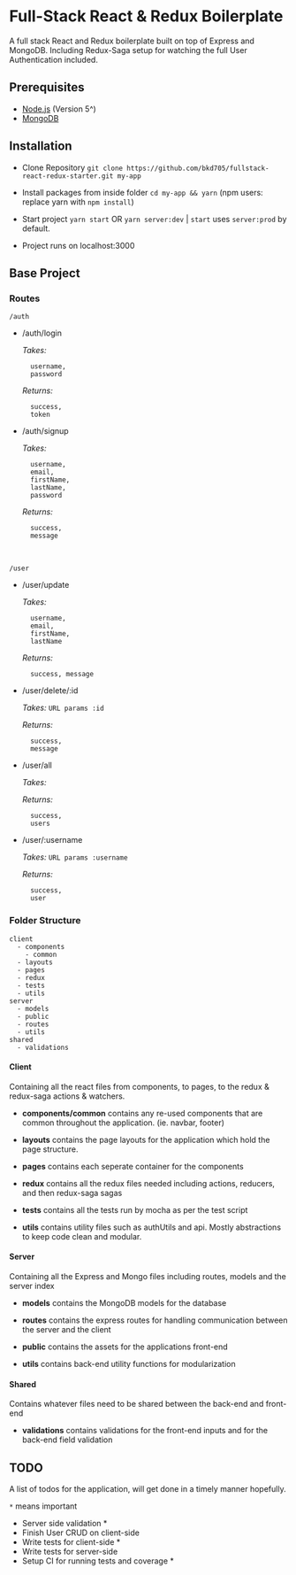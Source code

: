 # Full-Stack React & Redux Boilerplate

A full stack React and Redux boilerplate built on top of Express and MongoDB. Including Redux-Saga setup for watching the full User Authentication included.

## Prerequisites
- [Node.js](https://nodejs.org/en/) (Version 5^)
- [MongoDB](https://www.mongodb.com/)

## Installation
- Clone Repository
`git clone https://github.com/bkd705/fullstack-react-redux-starter.git my-app`

- Install packages from inside folder
`cd my-app && yarn`
(npm users: replace yarn with `npm install`)

- Start project
`yarn start` OR `yarn server:dev` | 
`start` uses `server:prod` by default.

- Project runs on localhost:3000

## Base Project

### Routes

`/auth`


- /auth/login

  _Takes:_
  ```
    username,
    password
  ```
  
  _Returns:_
  ```
    success,
    token
  ```
- /auth/signup

  _Takes:_
  ```
    username,
    email,
    firstName,
    lastName,
    password
  ```
  
  _Returns:_
  ```
    success,
    message
  ```

&nbsp;

`/user`

- /user/update

  _Takes:_
  ```
    username,
    email,
    firstName,
    lastName
  ```

  _Returns:_
  ```
    success, message
  ```
  
- /user/delete/:id

  _Takes:_ `URL params :id`
  
  _Returns:_
  ```
    success,
    message
  ```
  
- /user/all

  _Takes:_ 
  
  _Returns:_
  ```
    success,
    users
  ```
  
- /user/:username

  _Takes:_ `URL params :username`
  
  _Returns:_
  ```
    success,
    user
  ```
  
### Folder Structure
```
client
  - components
    - common
  - layouts
  - pages
  - redux
  - tests
  - utils
server
  - models
  - public
  - routes
  - utils
shared
  - validations
```

#### Client
Containing all the react files from components, to pages, to the redux & redux-saga actions & watchers.

- __components/common__ contains any re-used components that are common throughout the application. (ie. navbar, footer)

- __layouts__ contains the page layouts for the application which hold the page structure.

- __pages__ contains each seperate container for the components

- __redux__ contains all the redux files needed including actions, reducers, and then redux-saga sagas

- __tests__ contains all the tests run by mocha as per the test script

- __utils__ contains utility files such as authUtils and api. Mostly abstractions to keep code clean and modular.

#### Server
Containing all the Express and Mongo files including routes, models and the server index

- __models__ contains the MongoDB models for the database

- __routes__ contains the express routes for handling communication between the server and the client

- __public__ contains the assets for the applications front-end

- __utils__ contains back-end utility functions for modularization

#### Shared
Contains whatever files need to be shared between the back-end and front-end

- __validations__ contains validations for the front-end inputs and for the back-end field validation

## TODO
A list of todos for the application, will get done in a timely manner hopefully.

`*` means important

- Server side validation *
- Finish User CRUD on client-side
- Write tests for client-side *
- Write tests for server-side
- Setup CI for running tests and coverage *






